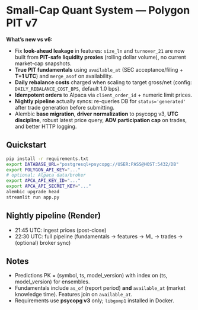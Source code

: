 # Small-Cap Quant System — Polygon PIT v7

**What’s new vs v6:** 
- Fix **look-ahead leakage** in features: `size_ln` and `turnover_21` are now built from **PIT-safe liquidity proxies** (rolling dollar volume), no current market-cap snapshots.
- **True PIT fundamentals** using `available_at` (SEC acceptance/filing + **T+1 UTC**) and `merge_asof` on availability.
- **Daily rebalance costs** charged when scaling to target gross/net (config: `DAILY_REBALANCE_COST_BPS`, default 1.0 bps).
- **Idempotent orders** to Alpaca via `client_order_id` + numeric limit prices.
- **Nightly pipeline** actually syncs: re-queries DB for `status='generated'` after trade generation before submitting.
- Alembic **base migration**, **driver normalization** to psycopg v3, **UTC discipline**, robust latest price query, **ADV participation cap** on trades, and better HTTP logging.

## Quickstart
```bash
pip install -r requirements.txt
export DATABASE_URL="postgresql+psycopg://USER:PASS@HOST:5432/DB"
export POLYGON_API_KEY="..."
# optional: Alpaca data/broker
export APCA_API_KEY_ID="..."
export APCA_API_SECRET_KEY="..."
alembic upgrade head
streamlit run app.py
```

## Nightly pipeline (Render)
- 21:45 UTC: ingest prices (post-close)
- 22:30 UTC: full pipeline (fundamentals → features → ML → trades → (optional) broker sync)

## Notes
- Predictions PK = (symbol, ts, model_version) with index on (ts, model_version) for ensembles.
- Fundamentals include `as_of` (report period) **and** `available_at` (market knowledge time). Features join on `available_at`.
- Requirements use **psycopg v3** only; `libgomp1` installed in Docker.
